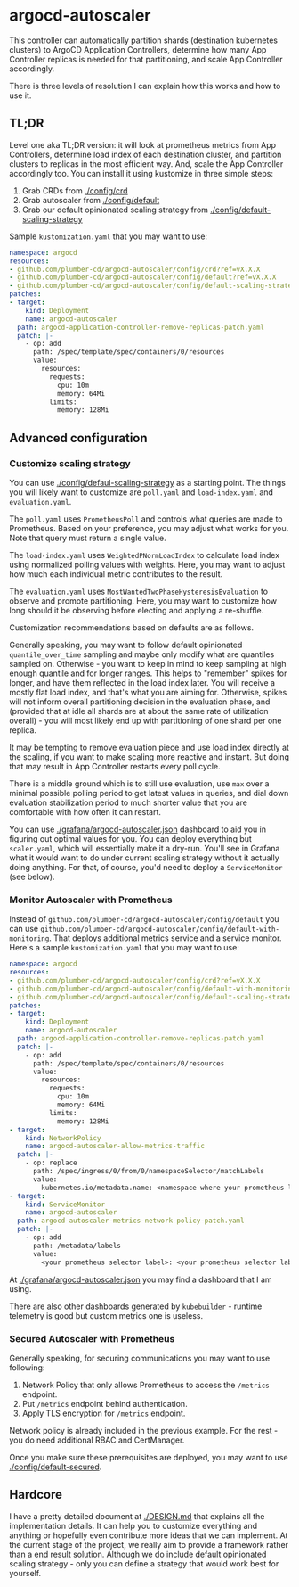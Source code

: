 # argocd-autoscaler

This controller can automatically partition shards (destination kubernetes clusters) to ArgoCD Application Controllers,
determine how many App Controller replicas is needed for that partitioning, and scale App Controller accordingly.

There is three levels of resolution I can explain how this works and how to use it.

## TL;DR

Level one aka TL;DR version: it will look at prometheus metrics from App Controllers,
determine load index of each destination cluster,
and partition clusters to replicas in the most efficient way.
And, scale the App Controller accordingly too. You can install it using kustomize in three simple steps:

1. Grab CRDs from [./config/crd](./config/crd)
1. Grab autoscaler from [./config/default](./config/default)
1. Grab our default opinionated scaling strategy from [./config/default-scaling-strategy](./default-scaling-strategy)

Sample `kustomization.yaml` that you may want to use:

```yaml
namespace: argocd
resources:
- github.com/plumber-cd/argocd-autoscaler/config/crd?ref=vX.X.X
- github.com/plumber-cd/argocd-autoscaler/config/default?ref=vX.X.X
- github.com/plumber-cd/argocd-autoscaler/config/default-scaling-strategy?ref=vX.X.X
patches:
- target:
    kind: Deployment
    name: argocd-autoscaler
  path: argocd-application-controller-remove-replicas-patch.yaml
  patch: |-
    - op: add
      path: /spec/template/spec/containers/0/resources
      value:
        resources:
          requests:
            cpu: 10m
            memory: 64Mi
          limits:
            memory: 128Mi
```

## Advanced configuration

### Customize scaling strategy

You can use [./config/defaul-scaling-strategy](./config/default-scaling-strategy) as a starting point.
The things you will likely want to customize are `poll.yaml` and `load-index.yaml` and `evaluation.yaml`.

The `poll.yaml` uses `PrometheusPoll` and controls what queries are made to Prometheus.
Based on your preference, you may adjust what works for you.
Note that query must return a single value.

The `load-index.yaml` uses `WeightedPNormLoadIndex` to calculate load index using normalized polling values with weights.
Here, you may want to adjust how much each individual metric contributes to the result.

The `evaluation.yaml` uses `MostWantedTwoPhaseHysteresisEvaluation` to observe and promote partitioning.
Here, you may want to customize how long should it be observing before electing and applying a re-shuffle.

Customization recommendations based on defaults are as follows.

Generally speaking, you may want to follow default opinionated `quantile_over_time` sampling and maybe only modify
what are quantiles sampled on.
Otherwise - you want to keep in mind to keep sampling at high enough quantile and for longer ranges.
This helps to "remember" spikes for longer,
and have them reflected in the load index later.
You will receive a mostly flat load index, and that's what you are aiming for.
Otherwise, spikes will not inform overall partitioning decision in the evaluation phase,
and (provided that at idle all shards are at about the same rate of utilization overall) - you will most likely
end up with partitioning of one shard per one replica.

It may be tempting to remove evaluation piece and use load index directly at the scaling,
if you want to make scaling more reactive and instant.
But doing that may result in App Controller restarts every poll cycle.

There is a middle ground which is to still use evaluation,
use `max` over a minimal possible polling period to get latest values in queries,
and dial down evaluation stabilization period to much shorter value that you are comfortable with how often it can restart.

You can use [./grafana/argocd-autoscaler.json](./grafana/argocd-autoscaler.json) dashboard to aid you in figuring out optimal values for you.
You can deploy everything but `scaler.yaml`, which will essentially make it a dry-run.
You'll see in Grafana what it would want to do under current scaling strategy without it actually doing anything.
For that, of course, you'd need to deploy a `ServiceMonitor` (see below).


### Monitor Autoscaler with Prometheus

Instead of `github.com/plumber-cd/argocd-autoscaler/config/default`
you can use `github.com/plumber-cd/argocd-autoscaler/config/default-with-monitoring`.
That deploys additional metrics service and a service monitor.
Here's a sample `kustomization.yaml` that you may want to use:

```yaml
namespace: argocd
resources:
- github.com/plumber-cd/argocd-autoscaler/config/crd?ref=vX.X.X
- github.com/plumber-cd/argocd-autoscaler/config/default-with-monitoring?ref=vX.X.X
- github.com/plumber-cd/argocd-autoscaler/config/default-scaling-strategy?ref=vX.X.X
patches:
- target:
    kind: Deployment
    name: argocd-autoscaler
  path: argocd-application-controller-remove-replicas-patch.yaml
  patch: |-
    - op: add
      path: /spec/template/spec/containers/0/resources
      value:
        resources:
          requests:
            cpu: 10m
            memory: 64Mi
          limits:
            memory: 128Mi
- target:
    kind: NetworkPolicy
    name: argocd-autoscaler-allow-metrics-traffic
  patch: |-
    - op: replace
      path: /spec/ingress/0/from/0/namespaceSelector/matchLabels
      value:
        kubernetes.io/metadata.name: <namespace where your prometheus lives>
- target:
    kind: ServiceMonitor
    name: argocd-autoscaler
  path: argocd-autoscaler-metrics-network-policy-patch.yaml
  patch: |-
    - op: add
      path: /metadata/labels
      value:
        <your prometheus selector label>: <your prometheus selector label value>
```

At [./grafana/argocd-autoscaler.json](./grafana/argocd-autoscaler.json) you may find a dashboard that I am using.

There are also other dashboards generated by `kubebuilder` - runtime telemetry is good but custom metrics one is useless.

### Secured Autoscaler with Prometheus

Generally speaking, for securing communications you may want to use following:

1. Network Policy that only allows Prometheus to access the `/metrics` endpoint.
1. Put `/metrics` endpoint behind authentication.
1. Apply TLS encryption for `/metrics` endpoint.

Network policy is already included in the previous example. For the rest - you do need additional RBAC and CertManager.

Once you make sure these prerequisites are deployed, you may want to use [./config/default-secured](./config/default-secured).

## Hardcore

I have a pretty detailed document at [./DESIGN.md](./DESIGN.md) that explains all the implementation details.
It can help you to customize everything and anything or hopefully even contribute more ideas that we can implement.
At the current stage of the project, we really aim to provide a framework rather than a end result solution.
Although we do include default opinionated scaling strategy - only you can define a strategy that would work best for yourself.
